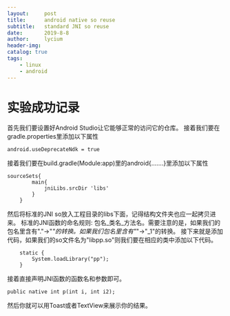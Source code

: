 ```yaml
---
layout:     post
title:      android native so reuse
subtitle:   standard JNI so reuse
date:       2019-8-8
author:     lycium
header-img: 
catalog: true
tags:
    - linux
    - android
---
```


# 实验成功记录
首先我们要设置好Android Studio让它能够正常的访问它的仓库。
接着我们要在gradle.properties里添加以下属性
```
android.useDeprecateNdk = true
```

接着我们要在build.gradle(Module:app)里的android{.......}里添加以下属性
```
sourceSets{
        main{
            jniLibs.srcDir 'libs'
        }
    }
```
然后将标准的JNI so放入工程目录的libs下面，记得结构文件夹也应一起拷贝进来。
标准的JNI函数的命名规则: 包名_类名_方法名。需要注意的是，如果我们的包名里含有"."->"_"的转换。如果我们包名里含有"_"->"_1"的转换。
接下来就是添加代码，如果我们的so文件名为"libpp.so"则我们要在相应的类中添加以下代码。

```
    static {
        System.loadLibrary("pp");
    }
```

接着直接声明JNI函数的函数名和参数即可。
```
public native int p(int i, int i2);
```
然后你就可以用Toast或者TextView来展示你的结果。

